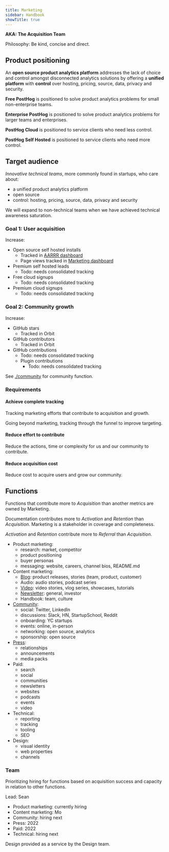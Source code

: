 ```yaml
---
title: Marketing
sidebar: Handbook
showTitle: true
---
```


**AKA: The Acquisition Team**

Philosophy: Be kind, concise and direct.


## Product positioning

An **open source product analytics platform** addresses the lack of choice and control amongst disconnected analytics solutions by offering a **unified platform** with **control** over hosting, pricing, source, data, privacy and security.

**Free PostHog** is positioned to solve product analytics problems for small non-enterprise teams.

**Enterprise PostHog** is positioned to solve product analytics problems for larger teams and enterprises.

**PostHog Cloud** is positioned to service clients who need less control.

**PostHog Self Hosted** is positioned to service clients who need more control.


## Target audience

*Innovative technical teams*, more commonly found in startups, who care about:

- a unified product analytics platform
- open source
- control: hosting, pricing, source, data, privacy and security

We will expand to non-technical teams when we have achieved technical awareness saturation.

### Goal 1: User acquisition

Increase:

- Open source self hosted installs
  - Tracked in [AARRR dashboard](https://app.posthog.com/dashboard/2973)
  - Page views tracked in [Marketing dashboard](https://app.posthog.com/dashboard/2881)
- Premium self hosted leads
  - Todo: needs consolidated tracking
- Free cloud signups
  - Todo: needs consolidated tracking
- Premium cloud signups
  - Todo: needs consolidated tracking

### Goal 2: Community growth

Increase:

- GitHub stars
  -  Tracked in Orbit
- GitHub contributors
  -  Tracked in Orbit
- GitHub contributions
  - Todo: needs consolidated tracking
  - Plugin contributions
    - Todo: needs consolidated tracking

See [./community](Community) for community function.

### Requirements

#### Achieve complete tracking

Tracking marketing efforts that contribute to acquisition and growth.

Going beyond marketing, tracking through the funnel to improve targeting.

#### Reduce effort to contribute

Reduce the actions, time or complexity for us and our community to contribute.

#### Reduce acquisition cost

Reduce cost to acquire users and grow our community.


## Functions

Functions that contribute more to *Acquisition* than another metrics are owned by Marketing.

Documentation contributes more to *Activation* and *Retention* than *Acquisition*. Marketing is a stakeholder in coverage and completeness.

*Activation* and *Retention* contribute more to *Referral* than *Acquisition*.

- Product marketing:
  - research: market, competitor
  - product positioning
  - buyer personas
  - messaging: website, careers, channel bios, README.md
- Content marketing:
  - [Blog](./blog): product releases, stories (team, product, customer)
  - Audio: audio stories, podcast series
  - [Video](https://www.youtube.com/channel/UCn4mJ4kK5KVSvozJre645LA): video stories, vlog series, showcases, tutorials
  - [Newsletter](./newsletter): general, investor
  - Handbook: team, culture
- [Community](./community):
  - social: Twitter, LinkedIn
  - discussions: Slack, HN, StartupSchool, Reddit
  - onboarding: YC startups
  - events: online, in-person
  - networking: open source, analytics
  - sponsorship: open source
- [Press](./press):
  - relationships
  - announcements
  - media packs
- Paid:
  - search
  - social
  - communities
  - newsletters
  - websites
  - podcasts
  - events
  - video
- Technical:
  - reporting
  - tracking
  - tooling
  - SEO
- Design:
  - visual identity
  - web properties
  - channels

### Team

Prioritizing hiring for functions based on acquisition success and capacity in relation to other functions.

Lead: Sean

- Product marketing: currently hiring
- Content marketing: Mo
- Community: hiring next
- Press: 2022
- Paid: 2022
- Technical: hiring next

Design provided as a service by the Design team.
